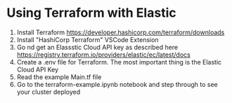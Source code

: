 # Using Terraform with Elastic


1. Install Terraform https://developer.hashicorp.com/terraform/downloads
2. Install "HashiCorp Terraform" VSCode Extension
3. Go nd get an Elassstic Cloud API key as described here https://registry.terraform.io/providers/elastic/ec/latest/docs
4. Create a .env file for Terraform. The most important thing is the Elastic Cloud API Key
5. Read the example Main.tf file
6. Go to the terraform-example.ipynb notebook and step through to see your cluster deployed
